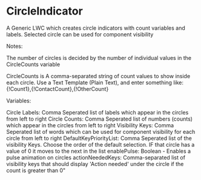 # CircleIndicator
A Generic LWC which creates circle indicators with count variables and labels. Selected circle can be used for component visibility


Notes:

The number of circles is decided by the number of individual values in the CircleCounts variable

CircleCounts is A comma-separated string of count values to show inside each circle. Use a Text Template (Plain Text), and enter something like: {!Count1},{!ContactCount},{!OtherCount}


Variables:

Circle Labels: Comma Seperated list of labels which appear in the circles from left to right
Circle Counts: Comma Seperated list of numbers (counts) which appear in the circles from left to right
Visibility Keys: Comma Seperated list of words which can be used for component visibility for each circle from left to right
DefaultKeyPriorityList: Comma Seperated list of the visibility Keys. Choose the order of the default selection. IF that circle has a value of 0 it moves to the next in the list
enablePulse: Boolean - Enables a pulse animation on circles
actionNeededKeys:  Comma-separated list of visibility keys that should display 'Action needed' under the circle if the count is greater than 0"